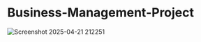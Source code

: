 ﻿# Business-Management-Project
 
![Screenshot 2025-04-21 212251](https://github.com/user-attachments/assets/a1129987-b9ca-4302-b5b9-586eb9c77100)


